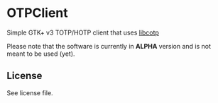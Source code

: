 # OTPClient
Simple GTK+ v3 TOTP/HOTP client that uses [libcotp](https://github.com/paolostivanin/libcotp)

Please note that the software is currently in **ALPHA** version and is not meant to be used (yet).

## License
See license file.
 